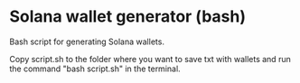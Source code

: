 # Solana wallet generator (bash)

Bash script for generating Solana wallets.

Copy script.sh to the folder where you want to save txt with wallets and run the command "bash script.sh" in the terminal.

